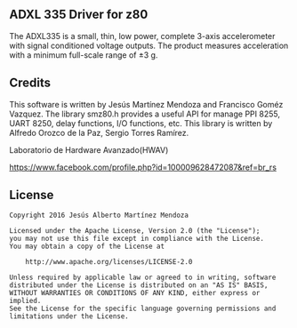 ## ADXL 335 Driver for z80

The ADXL335 is a small, thin, low power, complete 3-axis accelerometer with signal conditioned voltage outputs. The product measures acceleration with a minimum full-scale range of ±3 g.

## Credits
This software is written by Jesús Martínez Mendoza and Francisco Goméz Vazquez.
The library smz80.h provides a useful API for manage PPI 8255, UART 8250, delay functions, I/O functions, etc. This library
is written by Alfredo Orozco de la Paz, Sergio Torres Ramírez.

Laboratorio de Hardware Avanzado(HWAV)

https://www.facebook.com/profile.php?id=100009628472087&ref=br_rs

## License
```
Copyright 2016 Jesús Alberto Martínez Mendoza

Licensed under the Apache License, Version 2.0 (the "License");
you may not use this file except in compliance with the License.
You may obtain a copy of the License at

    http://www.apache.org/licenses/LICENSE-2.0

Unless required by applicable law or agreed to in writing, software
distributed under the License is distributed on an "AS IS" BASIS,
WITHOUT WARRANTIES OR CONDITIONS OF ANY KIND, either express or implied.
See the License for the specific language governing permissions and
limitations under the License.
```
